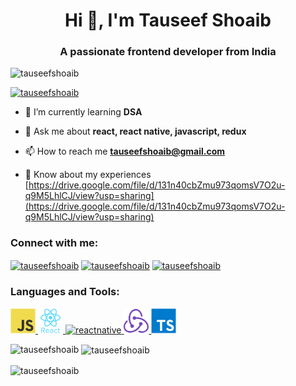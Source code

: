 <h1 align="center">Hi 👋, I'm Tauseef Shoaib</h1>
<h3 align="center">A passionate frontend developer from India</h3>

<p align="left"> <img src="https://komarev.com/ghpvc/?username=tauseefshoaib&label=Profile%20views&color=0e75b6&style=flat" alt="tauseefshoaib" /> </p>

<p align="left"> <a href="https://github.com/ryo-ma/github-profile-trophy"><img src="https://github-profile-trophy.vercel.app/?username=tauseefshoaib" alt="tauseefshoaib" /></a> </p>

- 🌱 I’m currently learning **DSA**

- 💬 Ask me about **react, react native, javascript, redux**

- 📫 How to reach me **tauseefshoaib@gmail.com**

- 📄 Know about my experiences [https://drive.google.com/file/d/131n40cbZmu973qomsV7O2u-q9M5LhlCJ/view?usp=sharing](https://drive.google.com/file/d/131n40cbZmu973qomsV7O2u-q9M5LhlCJ/view?usp=sharing)

<h3 align="left">Connect with me:</h3>
<p align="left">
<a href="https://dev.to/tauseefshoaib" target="blank"><img align="center" src="https://raw.githubusercontent.com/rahuldkjain/github-profile-readme-generator/master/src/images/icons/Social/devto.svg" alt="tauseefshoaib" height="30" width="40" /></a>
<a href="https://twitter.com/tauseefshoaib" target="blank"><img align="center" src="https://raw.githubusercontent.com/rahuldkjain/github-profile-readme-generator/master/src/images/icons/Social/twitter.svg" alt="tauseefshoaib" height="30" width="40" /></a>
<a href="https://linkedin.com/in/tauseefshoaib" target="blank"><img align="center" src="https://raw.githubusercontent.com/rahuldkjain/github-profile-readme-generator/master/src/images/icons/Social/linked-in-alt.svg" alt="tauseefshoaib" height="30" width="40" /></a>
</p>

<h3 align="left">Languages and Tools:</h3>
<p align="left"> <a href="https://developer.mozilla.org/en-US/docs/Web/JavaScript" target="_blank" rel="noreferrer"> <img src="https://raw.githubusercontent.com/devicons/devicon/master/icons/javascript/javascript-original.svg" alt="javascript" width="40" height="40"/> </a> <a href="https://reactjs.org/" target="_blank" rel="noreferrer"> <img src="https://raw.githubusercontent.com/devicons/devicon/master/icons/react/react-original-wordmark.svg" alt="react" width="40" height="40"/> </a> <a href="https://reactnative.dev/" target="_blank" rel="noreferrer"> <img src="https://reactnative.dev/img/header_logo.svg" alt="reactnative" width="40" height="40"/> </a> <a href="https://redux.js.org" target="_blank" rel="noreferrer"> <img src="https://raw.githubusercontent.com/devicons/devicon/master/icons/redux/redux-original.svg" alt="redux" width="40" height="40"/> </a> <a href="https://www.typescriptlang.org/" target="_blank" rel="noreferrer"> <img src="https://raw.githubusercontent.com/devicons/devicon/master/icons/typescript/typescript-original.svg" alt="typescript" width="40" height="40"/> </a> </p>

<p><img align="left" src="https://github-readme-stats.vercel.app/api/top-langs?username=tauseefshoaib&show_icons=true&locale=en&layout=compact" alt="tauseefshoaib" /></p>

<p>&nbsp;<img align="center" src="https://github-readme-stats.vercel.app/api?username=tauseefshoaib&show_icons=true&locale=en" alt="tauseefshoaib" /></p>

<p><img align="center" src="https://github-readme-streak-stats.herokuapp.com/?user=tauseefshoaib&" alt="tauseefshoaib" /></p>

